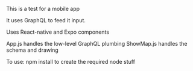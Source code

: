 This is a test for a mobile app

It uses GraphQL to feed it input.

Uses React-native  and Expo components

App.js handles the low-level GraphQL plumbing
ShowMap.js handles the schema and drawing

To use:
npm install to create the required node stuff
